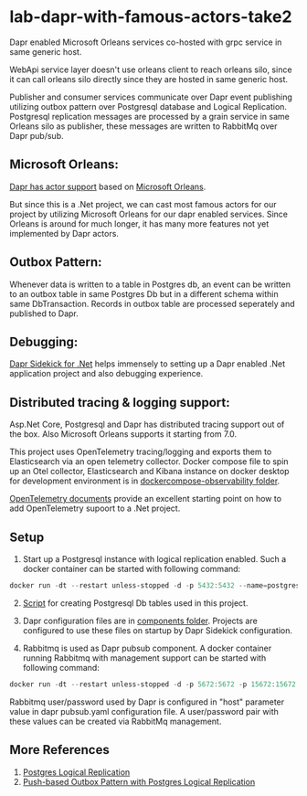# lab-dapr-with-famous-actors-take2
Dapr enabled Microsoft Orleans services co-hosted with grpc service in same generic host.

WebApi service layer doesn't use orleans client to reach orleans silo, since it can call orleans silo directly since they are hosted in same generic host.

Publisher and consumer services communicate over Dapr event publishing utilizing outbox pattern over Postgresql database and Logical Replication. Postgresql replication messages are processed by a grain service in same Orleans silo as publisher, these messages are written to RabbitMq over Dapr pub/sub.

## Microsoft Orleans:
[Dapr has actor support](https://docs.dapr.io/concepts/faq/#what-is-the-relationship-between-dapr-orleans-and-service-fabric-reliable-actors) based on [Microsoft Orleans](https://dotnet.github.io/orleans/). 

But since this is a .Net project, we can cast most famous actors for our project by utilizing Microsoft Orleans for our dapr enabled services. Since Orleans is around for much longer, it has many more features not yet implemented by Dapr actors.

## Outbox Pattern:
Whenever data is written to a table in Postgres db, an event can be written to an outbox table in same Postgres Db but in a different schema within same DbTransaction. Records in outbox table are processed seperately and published to Dapr.

## Debugging:
[Dapr Sidekick for .Net](https://github.com/man-group/dapr-sidekick-dotnet) helps immensely to setting up a Dapr enabled .Net application project and also debugging experience.

## Distributed tracing & logging support:
Asp.Net Core, Postgresql and Dapr has distributed tracing support out of the box. Also Microsoft Orleans supports it starting from 7.0. 

This project uses OpenTelemetry tracing/logging and exports them to Elasticsearch via an open telemetry collector. Docker compose file to spin up an Otel collector, Elasticsearch and Kibana instance on docker desktop for development environment is in [dockercompose-observability folder](https://github.com/modabas/lab-dapr-with-famous-actors-take2/tree/master/dockercompose-observability).

[OpenTelemetry documents](https://opentelemetry.io/docs/instrumentation/net/getting-started/) provide an excellent starting point on how to add OpenTelemetry supoort to a .Net project.

## Setup
1. Start up a Postgresql instance with logical replication enabled. Such a docker container can be started with following command:
```powershell
docker run -dt --restart unless-stopped -d -p 5432:5432 --name=postgres15.1 -e POSTGRES_PASSWORD=password postgres:15.1 -c 'wal_level=logical'
```

2. [Script](https://github.com/modabas/lab-dapr-with-famous-actors-take2/blob/master/src/PublisherService/Infrastructure/Database/Postgres/OutboxPattern/Scripts/Init.txt) for creating Postgresql Db tables used in this project.

3. Dapr configuration files are in [components folder](https://github.com/modabas/lab-dapr-with-famous-actors-take2/tree/master/components). Projects are configured to use these files on startup by Dapr Sidekick configuration.

4. Rabbitmq is used as Dapr pubsub component. A docker container running Rabbitmq with management support can be started with following command:
```powershell
docker run -dt --restart unless-stopped -d -p 5672:5672 -p 15672:15672 --hostname my-rabbit --name rabbitmq3 rabbitmq:3-management
```
Rabbitmq user/password used by Dapr is configured in "host" parameter value in dapr pubsub.yaml configuration file. A user/password pair with these values can be created via RabbitMq management.

## More References
1. [Postgres Logical Replication](https://www.npgsql.org/doc/replication.html)
2. [Push-based Outbox Pattern with Postgres Logical Replication](https://event-driven.io/en/push_based_outbox_pattern_with_postgres_logical_replication/)

